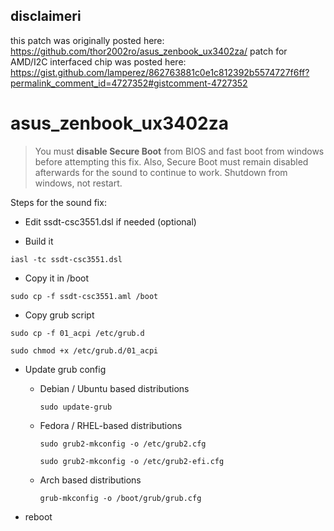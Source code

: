 ## disclaimeri
this patch was originally posted here: https://github.com/thor2002ro/asus_zenbook_ux3402za/
patch for AMD/I2C interfaced chip was posted here: https://gist.github.com/lamperez/862763881c0e1c812392b5574727f6ff?permalink_comment_id=4727352#gistcomment-4727352 

# asus_zenbook_ux3402za

> You must **disable Secure Boot** from BIOS and fast boot from windows before attempting this fix. Also, Secure Boot must remain disabled afterwards for the sound to continue to work. Shutdown from windows, not restart.

Steps for the sound fix:

* Edit ssdt-csc3551.dsl if needed (optional)

* Build it

```iasl -tc ssdt-csc3551.dsl```

* Copy it in /boot

```sudo cp -f ssdt-csc3551.aml /boot```

* Copy grub script

```sudo cp -f 01_acpi /etc/grub.d```

```sudo chmod +x /etc/grub.d/01_acpi```

* Update grub config
  * Debian / Ubuntu based distributions

    ```sudo update-grub```

  * Fedora / RHEL-based distributions

    ```sudo grub2-mkconfig -o /etc/grub2.cfg```

    ```sudo grub2-mkconfig -o /etc/grub2-efi.cfg```

  * Arch based distributions

    ```grub-mkconfig -o /boot/grub/grub.cfg```

* reboot
